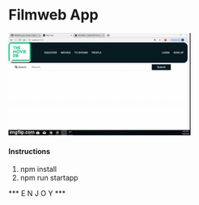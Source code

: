 # Filmweb App

![](filmweb.gif)



#### Instructions
1. npm install
2. npm run startapp

*** E N J O Y ***

